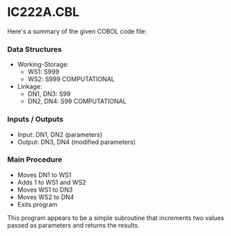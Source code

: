 # IC222A.CBL

Here's a summary of the given COBOL code file:

### Data Structures
- Working-Storage:
  - WS1: S999
  - WS2: S999 COMPUTATIONAL
- Linkage:
  - DN1, DN3: S99
  - DN2, DN4: S99 COMPUTATIONAL

### Inputs / Outputs
- Input: DN1, DN2 (parameters)
- Output: DN3, DN4 (modified parameters)

### Main Procedure
- Moves DN1 to WS1
- Adds 1 to WS1 and WS2
- Moves WS1 to DN3
- Moves WS2 to DN4
- Exits program

This program appears to be a simple subroutine that increments two values passed as parameters and returns the results.